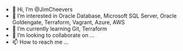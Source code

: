 - 👋 Hi, I’m @JimCheevers
- 👀 I’m interested in Oracle Database, Microsoft SQL Server, Oracle Goldengate, Terraform, Vagrant, Azure, AWS 
- 🌱 I’m currently learning Git, Terraform
- 💞️ I’m looking to collaborate on ...
- 📫 How to reach me ...

<!---
JimCheevers/JimCheevers is a ✨ special ✨ repository because its `README.md` (this file) appears on your GitHub profile.
You can click the Preview link to take a look at your changes.
--->
